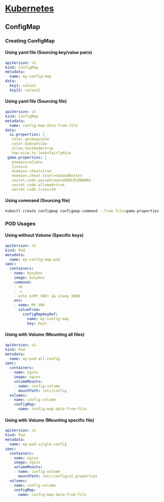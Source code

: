 
# [Kubernetes](./index)

## ConfigMap

### Creating ConfigMap

#### Using yaml file (Sourcing key/value pairs)

```yaml
apiVersion: v1
kind: ConfigMap
metadata:
  name: my-config-map
data:
  key1: value1
  key22: value22
```

#### Using yaml file (Sourcing file)

```yaml
apiVersion: v1
kind: ConfigMap
metadata:
  name: config-map-data-from-file
data:
  ui.properties: |
   color.good=purple
   color.bad=yellow
   allow.textmode=true
   how.nice.to.look=fairlyNice
 game.properties: |
   enemies=aliens
   lives=3
   enemies.cheat=true
   enemies.cheat.level=noGoodRotten
   secret.code.passphrase=UUDDLRLRBABAS
   secret.code.allowed=true
   secret.code.lives=30
```

#### Using command (Sourcing file)

```bash
kubectl create configmap configmap-command --from-file=game.properties --from-file=ui.properties
```

### POD Usages 

#### Using without Volume (Specific keys)

```yaml
apiVersion: v1
kind: Pod
metadata:
  name: my-config-map-pod
spec:
  containers:
  - name: busybox
    image: busybox
    command:
    - sh
    - -c
    - echo $(MY_VAR) && sleep 3600
    env:
    - name: MY_VAR
      valueFrom:
        configMapKeyRef:
          name: my-config-map
          key: key1
 ```

#### Using with Volume (Mounting all files)

```yaml
apiVersion: v1
kind: Pod
metadata:
  name: my-pod-all-config
spec:
  containers:
  - name: nginx
    image: nginx
    volumeMounts:
    - name: config-volume
      mountPath: /etc/config
  volumes:
  - name: config-volume
    configMap:
      name: config-map-data-from-file
```

#### Using with Volume (Mounting specific file)

```yaml
apiVersion: v1
kind: Pod
metadata:
  name: my-pod-single-config
spec:
  containers:
  - name: nginx
    image: nginx
    volumeMounts:
    - name: config-volume
      mountPath: /etc/config/ui.properties
  volumes:
  - name: config-volume
    configMap:
      name: config-map-data-from-file
```

